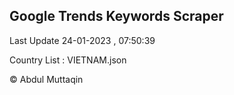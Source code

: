 

## Google Trends Keywords Scraper 
 
Last Update 24-01-2023 , 07:50:39

Country List :
VIETNAM.json



© Abdul Muttaqin 
